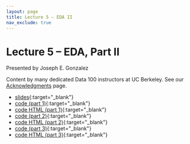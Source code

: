 ```yaml
---
layout: page
title: Lecture 5 – EDA II
nav_exclude: true
---
```


# Lecture 5 – EDA, Part II

Presented by Joseph E. Gonzalez 

Content by many dedicated Data 100 instructors at UC Berkeley. See our [Acknowledgments](../../acks) page.

- [slides](https://docs.google.com/presentation/d/10hMVxwNOFpC5kjZ18xVB1aHR_MnNLf6OmRFfYAZBKNY/edit?usp=sharing){:target="_blank"}
- [code (part 1)](https://data100.datahub.berkeley.edu/hub/user-redirect/git-pull?repo=https%3A%2F%2Fgithub.com%2FDS-100%2Fsp24-student&urlpath=lab%2Ftree%2Fsp24-student%2Flecture%2Flec05%2Flec05-part-1-eda-tuberculosis.ipynb&branch=main){:target="_blank"}
- [code HTML (part 1)](../../resources/assets/lectures/lec05/lec05-part-1.html){:target="_blank"}
- [code (part 2)](https://data100.datahub.berkeley.edu/hub/user-redirect/git-pull?repo=https%3A%2F%2Fgithub.com%2FDS-100%2Fsp24-student&urlpath=lab%2Ftree%2Fsp24-student%2Flecture%2Flec05%2Flec05-part-2-eda-structure.ipynb&branch=main){:target="_blank"}
- [code HTML (part 2)](../../resources/assets/lectures/lec05/lec05-part-2.html){:target="_blank"}
- [code (part 3)](https://data100.datahub.berkeley.edu/hub/user-redirect/git-pull?repo=https%3A%2F%2Fgithub.com%2FDS-100%2Fsp24-student&urlpath=lab%2Ftree%2Fsp24-student%2Flecture%2Flec05%2Flec05-part-3-eda-Mauna-Loa-CO2.ipynb&branch=main){:target="_blank"}
- [code HTML (part 3)](../../resources/assets/lectures/lec05/lec05-part-3.html){:target="_blank"}

